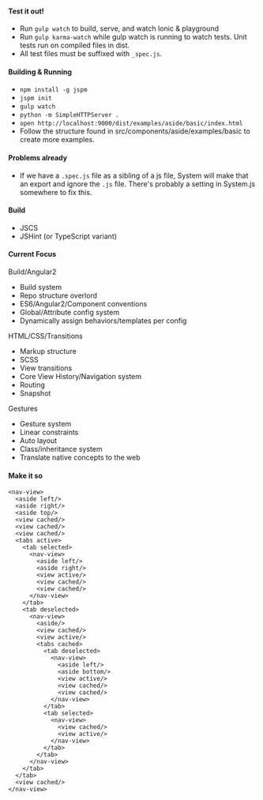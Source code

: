 
#### Test it out!

- Run `gulp watch` to build, serve, and watch Ionic & playground
- Run `gulp karma-watch` while gulp watch is running to watch tests. Unit tests run on compiled files in dist.
- All test files must be suffixed with `_spec.js`.

#### Building & Running

- `npm install -g jspm`
- `jspm init`
- `gulp watch`
- `python -m SimpleHTTPServer .`
- `open http://localhost:9000/dist/examples/aside/basic/index.html`
- Follow the structure found in src/components/aside/examples/basic
  to create more examples.

#### Problems already

- If we have a `.spec.js` file as a sibling of a js file,
  System will make that an export and ignore the `.js` file.
  There's probably a setting in System.js somewhere to fix this.

#### Build

- JSCS
- JSHint (or TypeScript variant)

#### Current Focus

Build/Angular2
 - Build system
 - Repo structure overlord
 - ES6/Angular2/Component conventions
 - Global/Attribute config system
 - Dynamically assign behaviors/templates per config

HTML/CSS/Transitions
 - Markup structure
 - SCSS
 - View transitions
 - Core View History/Navigation system
 - Routing
 - Snapshot

Gestures
 - Gesture system
 - Linear constraints
 - Auto layout
 - Class/inheritance system
 - Translate native concepts to the web


#### Make it so

```
<nav-view>
  <aside left/>
  <aside right/>
  <aside top/>
  <view cached/>
  <view cached/>
  <view cached/>
  <tabs active>
    <tab selected>
      <nav-view>
        <aside left/>
        <aside right/>
        <view active/>
        <view cached/>
        <view cached/>
      </nav-view>
    </tab>
    <tab deselected>
      <nav-view>
        <aside/>
        <view cached/>
        <view active/>
        <tabs cached>
          <tab deselected>
            <nav-view>
              <aside left/>
              <aside bottom/>
              <view active/>
              <view cached/>
              <view cached/>
            </nav-view>
          </tab>
          <tab selected>
            <nav-view>
              <view cached/>
              <view active/>
            </nav-view>
          </tab>
        </tab>
      </nav-view>
    </tab>
  </tab>
  <view cached/>
</nav-view>
```
